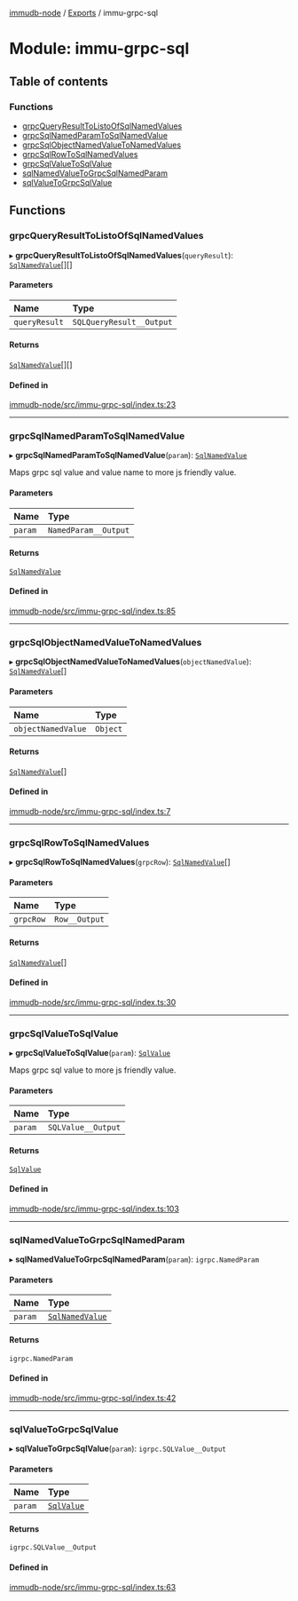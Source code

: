 [immudb-node](../README.md) / [Exports](../modules.md) / immu-grpc-sql

# Module: immu-grpc-sql

## Table of contents

### Functions

- [grpcQueryResultToListoOfSqlNamedValues](immu_grpc_sql.md#grpcqueryresulttolistoofsqlnamedvalues)
- [grpcSqlNamedParamToSqlNamedValue](immu_grpc_sql.md#grpcsqlnamedparamtosqlnamedvalue)
- [grpcSqlObjectNamedValueToNamedValues](immu_grpc_sql.md#grpcsqlobjectnamedvaluetonamedvalues)
- [grpcSqlRowToSqlNamedValues](immu_grpc_sql.md#grpcsqlrowtosqlnamedvalues)
- [grpcSqlValueToSqlValue](immu_grpc_sql.md#grpcsqlvaluetosqlvalue)
- [sqlNamedValueToGrpcSqlNamedParam](immu_grpc_sql.md#sqlnamedvaluetogrpcsqlnamedparam)
- [sqlValueToGrpcSqlValue](immu_grpc_sql.md#sqlvaluetogrpcsqlvalue)

## Functions

### grpcQueryResultToListoOfSqlNamedValues

▸ **grpcQueryResultToListoOfSqlNamedValues**(`queryResult`): [`SqlNamedValue`](types_SQL.md#sqlnamedvalue)[][]

#### Parameters

| Name | Type |
| :------ | :------ |
| `queryResult` | `SQLQueryResult__Output` |

#### Returns

[`SqlNamedValue`](types_SQL.md#sqlnamedvalue)[][]

#### Defined in

[immudb-node/src/immu-grpc-sql/index.ts:23](https://github.com/user3232/node-immu-db/blob/30c0d74/immudb-node/src/immu-grpc-sql/index.ts#L23)

___

### grpcSqlNamedParamToSqlNamedValue

▸ **grpcSqlNamedParamToSqlNamedValue**(`param`): [`SqlNamedValue`](types_SQL.md#sqlnamedvalue)

Maps grpc sql value and value name to more js friendly value.

#### Parameters

| Name | Type |
| :------ | :------ |
| `param` | `NamedParam__Output` |

#### Returns

[`SqlNamedValue`](types_SQL.md#sqlnamedvalue)

#### Defined in

[immudb-node/src/immu-grpc-sql/index.ts:85](https://github.com/user3232/node-immu-db/blob/30c0d74/immudb-node/src/immu-grpc-sql/index.ts#L85)

___

### grpcSqlObjectNamedValueToNamedValues

▸ **grpcSqlObjectNamedValueToNamedValues**(`objectNamedValue`): [`SqlNamedValue`](types_SQL.md#sqlnamedvalue)[]

#### Parameters

| Name | Type |
| :------ | :------ |
| `objectNamedValue` | `Object` |

#### Returns

[`SqlNamedValue`](types_SQL.md#sqlnamedvalue)[]

#### Defined in

[immudb-node/src/immu-grpc-sql/index.ts:7](https://github.com/user3232/node-immu-db/blob/30c0d74/immudb-node/src/immu-grpc-sql/index.ts#L7)

___

### grpcSqlRowToSqlNamedValues

▸ **grpcSqlRowToSqlNamedValues**(`grpcRow`): [`SqlNamedValue`](types_SQL.md#sqlnamedvalue)[]

#### Parameters

| Name | Type |
| :------ | :------ |
| `grpcRow` | `Row__Output` |

#### Returns

[`SqlNamedValue`](types_SQL.md#sqlnamedvalue)[]

#### Defined in

[immudb-node/src/immu-grpc-sql/index.ts:30](https://github.com/user3232/node-immu-db/blob/30c0d74/immudb-node/src/immu-grpc-sql/index.ts#L30)

___

### grpcSqlValueToSqlValue

▸ **grpcSqlValueToSqlValue**(`param`): [`SqlValue`](types_SQL.md#sqlvalue)

Maps grpc sql value to more js friendly value.

#### Parameters

| Name | Type |
| :------ | :------ |
| `param` | `SQLValue__Output` |

#### Returns

[`SqlValue`](types_SQL.md#sqlvalue)

#### Defined in

[immudb-node/src/immu-grpc-sql/index.ts:103](https://github.com/user3232/node-immu-db/blob/30c0d74/immudb-node/src/immu-grpc-sql/index.ts#L103)

___

### sqlNamedValueToGrpcSqlNamedParam

▸ **sqlNamedValueToGrpcSqlNamedParam**(`param`): `igrpc.NamedParam`

#### Parameters

| Name | Type |
| :------ | :------ |
| `param` | [`SqlNamedValue`](types_SQL.md#sqlnamedvalue) |

#### Returns

`igrpc.NamedParam`

#### Defined in

[immudb-node/src/immu-grpc-sql/index.ts:42](https://github.com/user3232/node-immu-db/blob/30c0d74/immudb-node/src/immu-grpc-sql/index.ts#L42)

___

### sqlValueToGrpcSqlValue

▸ **sqlValueToGrpcSqlValue**(`param`): `igrpc.SQLValue__Output`

#### Parameters

| Name | Type |
| :------ | :------ |
| `param` | [`SqlValue`](types_SQL.md#sqlvalue) |

#### Returns

`igrpc.SQLValue__Output`

#### Defined in

[immudb-node/src/immu-grpc-sql/index.ts:63](https://github.com/user3232/node-immu-db/blob/30c0d74/immudb-node/src/immu-grpc-sql/index.ts#L63)
